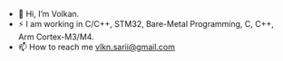 - 👋 Hi, I’m Volkan.
- ⚡ I am working in C/C++, STM32, Bare-Metal Programming, C, C++, Arm Cortex-M3/M4.
- 📫 How to reach me vlkn.sarii@gmail.com

<!---
VolkanSarii/VolkanSarii is a ✨ special ✨ repository because its `README.md` (this file) appears on your GitHub profile.
You can click the Preview link to take a look at your changes.
--->
